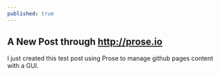 ```yaml
---
published: true
---
```


## A New Post through http://prose.io

I just created this test post using Prose to manage github pages content with a GUI.